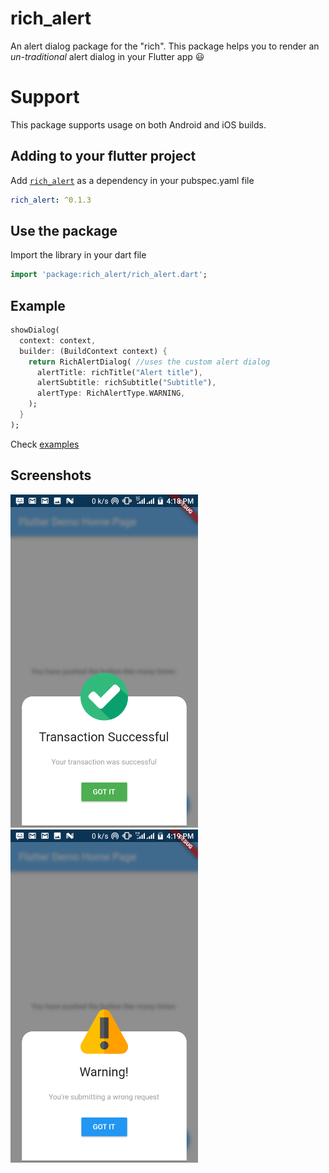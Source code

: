 # rich_alert
An alert dialog package for the "rich". This package helps you to render an _un-traditional_ alert dialog in your Flutter app :smiley: 

# Support
This package supports usage on both Android and iOS builds.

## Adding to your flutter project
Add [`rich_alert`](https://pub.dartlang.org) as a dependency in your pubspec.yaml file
``` yaml
rich_alert: ^0.1.3
```

## Use the package
Import the library in your dart file
``` dart
import 'package:rich_alert/rich_alert.dart';
```

## Example
``` dart
showDialog(
  context: context,
  builder: (BuildContext context) {
    return RichAlertDialog( //uses the custom alert dialog
      alertTitle: richTitle("Alert title"),
      alertSubtitle: richSubtitle("Subtitle"),
      alertType: RichAlertType.WARNING,      
    );
  }
);
```
Check [examples](https://github.com/thedejifab/rich_flutter_dialog/tree/master/example)

## Screenshots
<p><img src="screenshots/success.png" width="300px" height="auto"/> <img src="screenshots/warning.png" width="300px" height="auto"/></p>
